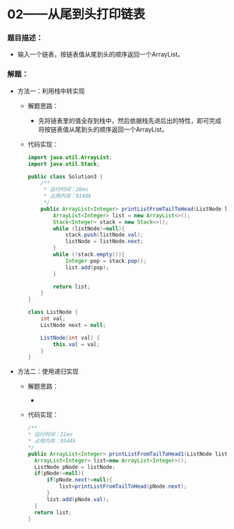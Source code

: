 # 02——从尾到头打印链表
### 题目描述：
- 输入一个链表，按链表值从尾到头的顺序返回一个ArrayList。

### 解题：
- 方法一：利用栈中转实现
  - 解题思路：

    - 先将链表里的值全存到栈中，然后依据栈先进后出的特性，即可完成将按链表值从尾到头的顺序返回一个ArrayList。
  - 代码实现：
      ```java
      import java.util.ArrayList;
      import java.util.Stack;

      public class Solution3 {
          /**
           * 运行时间：26ms
           * 占用内存：9148k
           */
          public ArrayList<Integer> printListFromTailToHead(ListNode listNode) {
              ArrayList<Integer> list = new ArrayList<>();
              Stack<Integer> stack = new Stack<>();
              while (listNode!=null){
                  stack.push(listNode.val);
                  listNode = listNode.next;
              }
              while (!stack.empty()){
                  Integer pop = stack.pop();
                  list.add(pop);
              }

              return list;
          }
      }

      class ListNode {
          int val;
          ListNode next = null;

          ListNode(int val) {
              this.val = val;
          }
      }
      ```

- 方法二：使用递归实现
  - 解题思路：

      - 
  - 代码实现：
      ```java
      /**
      * 运行时间：21ms
      * 占用内存：9344k
      */
      public ArrayList<Integer> printListFromTailToHead1(ListNode listNode) {
        ArrayList<Integer> list=new ArrayList<Integer>();
        ListNode pNode = listNode;
        if(pNode!=null){
            if(pNode.next!=null){
                list=printListFromTailToHead(pNode.next);
            }
            list.add(pNode.val);
        }
        return list;
      }
      ```